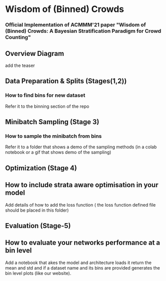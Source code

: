 # Wisdom of (Binned) Crowds
<!-- Add the arvix and conference paper link here -->

### Official Implementation of ACMMM'21 paper "Wisdom of (Binned) Crowds: A Bayesian Stratification Paradigm for Crowd Counting"

## Overview Diagram

add the teaser 

## Data Preparation & Splits (Stages(1,2))
### How to find bins for new dataset

Refer it to the binning section of the repo 

## Minibatch Sampling (Stage 3)
### How to sample the minibatch from bins

Refer it to a folder that shows a demo of the  sampling methods (in a colab notebook or a gif that shows demo of the sampling)

## Optimization (Stage 4)
## How to include strata aware optimisation in your model
Add details of how to add the loss function ( the loss function defined file should be placed in this folder) 

## Evaluation (Stage-5)
## How to evaluate your networks performance at a bin level 

Add a notebook that akes the model and architecture loads it return the mean and std and if a dataset name and its bins are provided generates the bin level plots (like our website).
